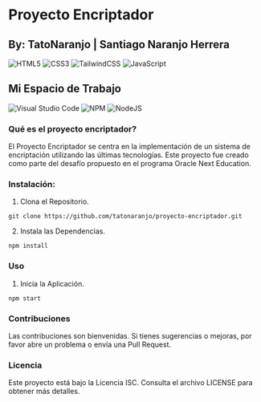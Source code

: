 # Proyecto Encriptador


## By: TatoNaranjo | Santiago Naranjo Herrera
![HTML5](https://img.shields.io/badge/html5-%23E34F26.svg?style=for-the-badge&logo=html5&logoColor=white)
![CSS3](https://img.shields.io/badge/css3-%231572B6.svg?style=for-the-badge&logo=css3&logoColor=white)
![TailwindCSS](https://img.shields.io/badge/tailwindcss-%2338B2AC.svg?style=for-the-badge&logo=tailwind-css&logoColor=white)
![JavaScript](https://img.shields.io/badge/javascript-%23323330.svg?style=for-the-badge&logo=javascript&logoColor=%23F7DF1E)


## Mi Espacio de Trabajo
![Visual Studio Code](https://img.shields.io/badge/Visual%20Studio%20Code-0078d7.svg?style=for-the-badge&logo=visual-studio-code&logoColor=white)
![NPM](https://img.shields.io/badge/NPM-%23CB3837.svg?style=for-the-badge&logo=npm&logoColor=white)
![NodeJS](https://img.shields.io/badge/node.js-6DA55F?style=for-the-badge&logo=node.js&logoColor=white)

### Qué es el proyecto encriptador?
El Proyecto Encriptador se centra en la implementación de un sistema de encriptación utilizando las últimas tecnologías. Este proyecto fue creado como parte del desafío propuesto en el programa Oracle Next Education.

### Instalación: 
1. Clona el Repositorio.
```git
git clone https://github.com/tatonaranjo/proyecto-encriptador.git
```
2. Instala las Dependencias.
```nodeJS
npm install
```
### Uso
1. Inicia la Aplicación.
```nodeJS
npm start
```
### Contribuciones
Las contribuciones son bienvenidas. Si tienes sugerencias o mejoras, por favor abre un problema o envía una Pull Request.

### Licencia
Este proyecto está bajo la Licencia ISC. Consulta el archivo LICENSE para obtener más detalles.







